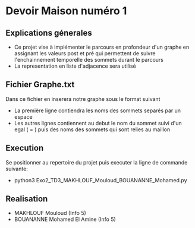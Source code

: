 # Devoir Maison numéro 1
## Explications génerales
* Ce projet vise à implémenter le parcours en profondeur d'un graphe en assignant les valeurs post et pré
qui permettent de suivre l'enchainnement temporelle des sommets durant le parcours 
* La representation en liste d'adjacence sera utilisé 
## Fichier Graphe.txt
Dans ce fichier en inserera notre graphe sous le format suivant
* La première ligne contiendra les noms des sommets separés par un espace
* Les autres lignes contiennent au debut le nom du sommet suivi d'un egal ( = ) puis des noms des sommets qui sont relies au maillon
## Execution
Se positionner au repertoire du projet puis executer la ligne de commande suivante:
* python3 Exo2_TD3_MAKHLOUF_Mouloud_BOUANANNE_Mohamed.py
## Realisation
* MAKHLOUF Mouloud (Info 5)
* BOUANANNE Mohamed El Amine (Info 5)



